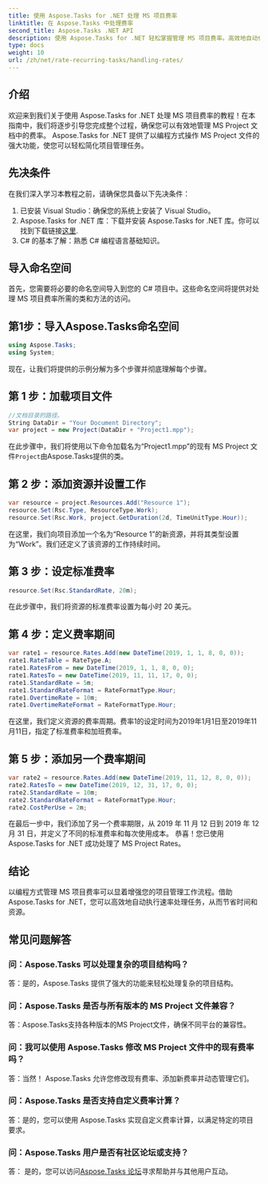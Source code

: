 ```yaml
---
title: 使用 Aspose.Tasks for .NET 处理 MS 项目费率
linktitle: 在 Aspose.Tasks 中处理费率
second_title: Aspose.Tasks .NET API
description: 使用 Aspose.Tasks for .NET 轻松掌握管理 MS 项目费率。高效地自动化任务，使项目工作流程更加顺畅。
type: docs
weight: 10
url: /zh/net/rate-recurring-tasks/handling-rates/
---
```

## 介绍
欢迎来到我们关于使用 Aspose.Tasks for .NET 处理 MS 项目费率的教程！在本指南中，我们将逐步引导您完成整个过程，确保您可以有效地管理 MS Project 文档中的费率。 Aspose.Tasks for .NET 提供了以编程方式操作 MS Project 文件的强大功能，使您可以轻松简化项目管理任务。
## 先决条件
在我们深入学习本教程之前，请确保您具备以下先决条件：
1. 已安装 Visual Studio：确保您的系统上安装了 Visual Studio。
2.  Aspose.Tasks for .NET 库：下载并安装 Aspose.Tasks for .NET 库。你可以找到下载链接[这里](https://releases.aspose.com/tasks/net/).
3. C# 的基本了解：熟悉 C# 编程语言基础知识。
## 导入命名空间
首先，您需要将必要的命名空间导入到您的 C# 项目中。这些命名空间将提供对处理 MS 项目费率所需的类和方法的访问。
## 第1步：导入Aspose.Tasks命名空间
```csharp
using Aspose.Tasks;
using System;

```
现在，让我们将提供的示例分解为多个步骤并彻底理解每个步骤。
## 第 1 步：加载项目文件
```csharp
//文档目录的路径。
String DataDir = "Your Document Directory";
var project = new Project(DataDir + "Project1.mpp");
```
在此步骤中，我们将使用以下命令加载名为“Project1.mpp”的现有 MS Project 文件`Project`由Aspose.Tasks提供的类。
## 第 2 步：添加资源并设置工作
```csharp
var resource = project.Resources.Add("Resource 1");
resource.Set(Rsc.Type, ResourceType.Work);
resource.Set(Rsc.Work, project.GetDuration(2d, TimeUnitType.Hour));
```
在这里，我们向项目添加一个名为“Resource 1”的新资源，并将其类型设置为“Work”。我们还定义了该资源的工作持续时间。
## 第 3 步：设定标准费率
```csharp
resource.Set(Rsc.StandardRate, 20m);
```
在此步骤中，我们将资源的标准费率设置为每小时 20 美元。
## 第 4 步：定义费率期间
```csharp
var rate1 = resource.Rates.Add(new DateTime(2019, 1, 1, 8, 0, 0));
rate1.RateTable = RateType.A;
rate1.RatesFrom = new DateTime(2019, 1, 1, 8, 0, 0);
rate1.RatesTo = new DateTime(2019, 11, 11, 17, 0, 0);
rate1.StandardRate = 5m;
rate1.StandardRateFormat = RateFormatType.Hour;
rate1.OvertimeRate = 10m;
rate1.OvertimeRateFormat = RateFormatType.Hour;
```
在这里，我们定义资源的费率周期。费率1的设定时间为2019年1月1日至2019年11月11日，指定了标准费率和加班费率。
## 第 5 步：添加另一个费率期间
```csharp
var rate2 = resource.Rates.Add(new DateTime(2019, 11, 12, 8, 0, 0));
rate2.RatesTo = new DateTime(2019, 12, 31, 17, 0, 0);
rate2.StandardRate = 10m;
rate2.StandardRateFormat = RateFormatType.Hour;
rate2.CostPerUse = 2m;
```
在最后一步中，我们添加了另一个费率期限，从 2019 年 11 月 12 日到 2019 年 12 月 31 日，并定义了不同的标准费率和每次使用成本。
恭喜！您已使用 Aspose.Tasks for .NET 成功处理了 MS Project Rates。
## 结论
以编程方式管理 MS 项目费率可以显着增强您的项目管理工作流程。借助 Aspose.Tasks for .NET，您可以高效地自动执行速率处理任务，从而节省时间和资源。
## 常见问题解答
### 问：Aspose.Tasks 可以处理复杂的项目结构吗？
答：是的，Aspose.Tasks 提供了强大的功能来轻松处理复杂的项目结构。
### 问：Aspose.Tasks 是否与所有版本的 MS Project 文件兼容？
答：Aspose.Tasks支持各种版本的MS Project文件，确保不同平台的兼容性。
### 问：我可以使用 Aspose.Tasks 修改 MS Project 文件中的现有费率吗？
答：当然！ Aspose.Tasks 允许您修改现有费率、添加新费率并动态管理它们。
### 问：Aspose.Tasks 是否支持自定义费率计算？
答：是的，您可以使用 Aspose.Tasks 实现自定义费率计算，以满足特定的项目要求。
### 问：Aspose.Tasks 用户是否有社区论坛或支持？
答： 是的，您可以访问[Aspose.Tasks 论坛](https://forum.aspose.com/c/tasks/15)寻求帮助并与其他用户互动。